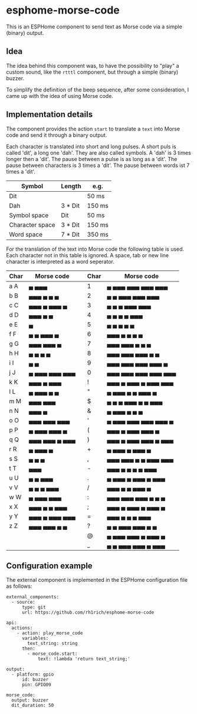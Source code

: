 # esphome-morse-code

This is an ESPHome component to send text as Morse code via a simple (binary) output.

## Idea

The idea behind this component was, to have the possibility to "play" a custom sound, like the `rtttl` component, but through a simple (binary) buzzer.

To simplify the definition of the beep sequence, after some consideration, I came up with the idea of using Morse code.

## Implementation details

The component provides the action `start` to translate a `text` into Morse code and send it through a binary output.

Each character is translated into short and long pulses. A short puls is called 'dit', a long one 'dah'. They are also called symbols. A 'dah' is 3 times longer then a 'dit'.
The pause between a pulse is as long as a 'dit'. The pause between characters is 3 times a 'dit'. The pause between words ist 7 times a 'dit'.

| Symbol | Length | e.g. |
| ------ | ------ | ---- |
| Dit |  | 50 ms |
| Dah | 3 * Dit | 150 ms |
| Symbol space | Dit | 50 ms |
| Character space | 3 * Dit | 150 ms |
| Word space | 7 * Dit | 350 ms |

For the translation of the text into Morse code the following table is used. Each character not in this table is ignored. A space, tab or new line character is interpreted as a word seperator.

| Char | Morse code |   | Char | Morse code |
| ---- | ---------- | - | ---- | ---------- |
| a A | ▄ ▄▄▄ | | 1 | ▄ ▄▄▄ ▄▄▄ ▄▄▄ ▄▄▄ |
| b B | ▄▄▄ ▄ ▄ ▄ | | 2 | ▄ ▄ ▄▄▄ ▄▄▄ ▄▄▄ |
| c C | ▄▄▄ ▄ ▄▄▄ ▄ | | 3 | ▄ ▄ ▄ ▄▄▄ ▄▄▄ |
| d D | ▄▄▄ ▄ ▄ | | 4 | ▄ ▄ ▄ ▄ ▄▄▄ |
| e E | ▄ | | 5 | ▄ ▄ ▄ ▄ ▄ |
| f F | ▄ ▄ ▄▄▄ ▄ | | 6 | ▄▄▄ ▄ ▄ ▄ ▄ |
| g G | ▄▄▄ ▄▄▄ ▄ | | 7 | ▄▄▄ ▄▄▄ ▄ ▄ ▄ |
| h H | ▄ ▄ ▄ ▄ | | 8 | ▄▄▄ ▄▄▄ ▄▄▄ ▄ ▄  
| i I | ▄ ▄ | | 9 | ▄▄▄ ▄▄▄ ▄▄▄ ▄▄▄ ▄ |
| j J | ▄ ▄▄▄ ▄▄▄ ▄▄▄ | | 0 | ▄▄▄ ▄▄▄ ▄▄▄ ▄▄▄ ▄▄▄ |
| k K | ▄▄▄ ▄ ▄▄▄ | | ! | ▄▄▄ ▄ ▄▄▄ ▄ ▄▄▄ ▄▄▄ |
| l L | ▄ ▄▄▄ ▄ ▄ | | " | ▄ ▄▄▄ ▄ ▄ ▄▄▄ ▄ |
| m M | ▄▄▄ ▄▄▄ | | $ | ▄ ▄ ▄ ▄▄▄ ▄ ▄ ▄▄▄ |
| n N | ▄▄▄ ▄ | | & | ▄ ▄▄▄ ▄ ▄ ▄ |
| o O | ▄▄▄ ▄▄▄ ▄▄▄ | | ' | ▄ ▄▄▄ ▄▄▄ ▄▄▄ ▄▄▄ ▄ |
| p P | ▄ ▄▄▄ ▄▄▄ ▄ | | ( | ▄▄▄ ▄ ▄▄▄ ▄▄▄ ▄ |
| q Q | ▄▄▄ ▄▄▄ ▄ ▄▄▄ | | ) | ▄▄▄ ▄ ▄▄▄ ▄▄▄ ▄ ▄▄▄ |
| r R | ▄ ▄▄▄ ▄ | | + | ▄ ▄▄▄ ▄ ▄▄▄ ▄ |
| s S | ▄ ▄ ▄ | | , | ▄▄▄ ▄▄▄ ▄ ▄ ▄▄▄ ▄▄▄ |
| t T | ▄▄▄ | | - | ▄▄▄ ▄ ▄ ▄ ▄ ▄▄▄ |
| u U | ▄ ▄ ▄▄▄ | | . | ▄ ▄▄▄ ▄ ▄▄▄ ▄ ▄▄▄ |
| v V | ▄ ▄ ▄ ▄▄▄ | | / | ▄▄▄ ▄ ▄ ▄▄▄ ▄ |
| w W | ▄ ▄▄▄ ▄▄▄ | | : | ▄▄▄ ▄▄▄ ▄▄▄ ▄ ▄ ▄ |
| x X | ▄▄▄ ▄ ▄ ▄▄▄ | | ; | ▄▄▄ ▄ ▄▄▄ ▄ ▄▄▄ ▄ |
| y Y | ▄▄▄ ▄ ▄▄▄ ▄▄▄ | | = | ▄▄▄ ▄ ▄ ▄ ▄▄▄ |
| z Z | ▄▄▄ ▄▄▄ ▄ ▄ | | ? | ▄ ▄ ▄▄▄ ▄▄▄ ▄ ▄ |
|  |  | | @ | ▄ ▄▄▄ ▄▄▄ ▄ ▄▄▄ ▄ |
|  |  | | _ | ▄ ▄ ▄▄▄ ▄▄▄ ▄ ▄▄▄ |

## Configuration example

The external component is implemented in the ESPHome configuration file as follows:

    external_components:
      - source:
          type: git
          url: https://github.com/rh1rich/esphome-morse-code

    api:
      actions:
        - action: play_morse_code
          variables:
            text_string: string
          then:
            - morse_code.start:
                text: !lambda 'return text_string;'

    output:
      - platform: gpio
          id: buzzer
          pin: GPIO09
    
    morse_code:
      output: buzzer
      dit_duration: 50
